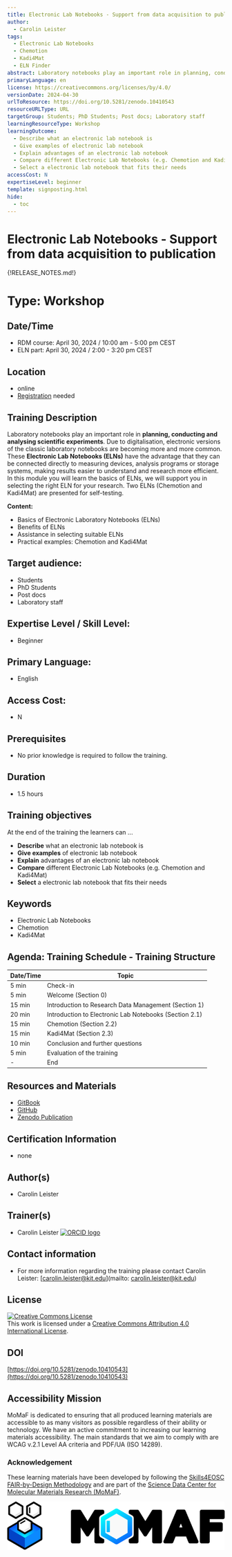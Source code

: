 ```yaml
---
title: Electronic Lab Notebooks - Support from data acquisition to publication
author:
  - Carolin Leister
tags:
  - Electronic Lab Notebooks
  - Chemotion
  - Kadi4Mat
  - ELN Finder
abstract: Laboratory notebooks play an important role in planning, conducting and analysing scientific experiments. Due to digitalisation, electronic versions of the classic laboratory notebooks are becoming more and more common. These Electronic Lab Notebooks (ELNs) have the advantage that they can be connected directly to measuring devices, analysis programs or storage systems, making results easier to understand and research more efficient. In this module you will learn the basics of ELNs, we will support you in selecting the right ELN for your research. Two ELNs (Chemotion and Kadi4Mat) are presented for self-testing.
primaryLanguage: en
license: https://creativecommons.org/licenses/by/4.0/
versionDate: 2024-04-30
urlToResource: https://doi.org/10.5281/zenodo.10410543
resourceURLType: URL
targetGroup: Students; PhD Students; Post docs; Laboratory staff
learningResourceType: Workshop
learningOutcome:
  - Describe what an electronic lab notebook is
  - Give examples of electronic lab notebook
  - Explain advantages of an electronic lab notebook
  - Compare different Electronic Lab Notebooks (e.g. Chemotion and Kadi4Mat)
  - Select a electronic lab notebook that fits their needs
accessCost: N
expertiseLevel: beginner
template: signposting.html
hide:
  - toc
---
```


# Electronic Lab Notebooks - Support from data acquisition to publication

{!RELEASE_NOTES.md!}

# Type: Workshop

## Date/Time
- RDM course: April 30, 2024 / 10:00 am - 5:00 pm CEST
- ELN part: April 30, 2024 / 2:00 - 3:20 pm CEST

## Location
- online
- [Registration](https://www.khys.kit.edu/veranstaltungskalender.php/event/51506?f=%7B%22v%22%3A%22list%22%2C%22d%22%3A%2220240403%22%7D#calendar_top) needed

## Training Description
Laboratory notebooks play an important role in **planning, conducting and analysing scientific experiments**. Due to digitalisation, electronic versions of the classic laboratory notebooks are becoming more and more common. These **Electronic Lab Notebooks (ELNs)** have the advantage that they can be connected directly to measuring devices, analysis programs or storage systems, making results easier to understand and research more efficient. In this module you will learn the basics of ELNs, we will support you in selecting the right ELN for your research. Two ELNs (Chemotion and Kadi4Mat) are presented for self-testing.

**Content:**

- Basics of Electronic Laboratory Notebooks (ELNs)
- Benefits of ELNs
- Assistance in selecting suitable ELNs
- Practical examples: Chemotion and Kadi4Mat

## Target audience:
- Students
- PhD Students
- Post docs
- Laboratory staff

## Expertise Level / Skill Level:
- Beginner

## Primary Language:
- English

## Access Cost:
- N

## Prerequisites
- No prior knowledge is required to follow the training.

## Duration
- 1.5 hours

## Training objectives
At the end of the training the learners can ...

- **Describe** what an electronic lab notebook is
- **Give examples** of electronic lab notebook
- **Explain** advantages of an electronic lab notebook
- **Compare** different Electronic Lab Notebooks (e.g. Chemotion and Kadi4Mat)
- **Select** a electronic lab notebook that fits their needs

## Keywords
 - Electronic Lab Notebooks
 - Chemotion 
 - Kadi4Mat

## Agenda: Training Schedule - Training Structure

| Date/Time | Topic                                                  |
| --------- | ------------------------------------------------------ |
| 5 min     | Check-in                                               |
| 5 min     | Welcome (Section 0)                                    |
| 15 min    | Introduction to Research Data Management (Section 1)   |
| 20 min    | Introduction to Electronic Lab Notebooks (Section 2.1) |
| 15 min    | Chemotion (Section 2.2)                                |
| 15 min    | Kadi4Mat (Section 2.3)                                 |
| 10 min    | Conclusion and further questions                       |
| 5 min     | Evaluation of the training                             |
| -         | End                                                    |

## Resources and Materials
- [GitBook](https://kit-training-electronic-lab-notebooks.github.io/Electronic-Lab-Notebooks-Basics/latest/)
- [GitHub](https://github.com/KIT-Training-Electronic-Lab-Notebooks/Electronic-Lab-Notebooks-Basics)
- [Zenodo Publication](https://doi.org/10.5281/zenodo.10410543)
 
## Certification Information
- none

## Author(s)
- Carolin Leister

## Trainer(s)
- Carolin Leister [![ORCID logo](./attachments/orcid_16x16.webp)](https://orcid.org/0000-0002-6940-0024)

## Contact information

- For more information regarding the training please contact Carolin Leister: [carolin.leister@kit.edu](mailto: carolin.leister@kit.edu)
## License

<a rel="license" href="http://creativecommons.org/licenses/by/4.0/"><img alt="Creative Commons License" style="border-width:0" src="https://i.creativecommons.org/l/by/4.0/88x31.png" /></a><br />This work is licensed under a <a rel="license" href="http://creativecommons.org/licenses/by/4.0/">Creative Commons Attribution 4.0 International License</a>.

## DOI

[https://doi.org/10.5281/zenodo.10410543](https://doi.org/10.5281/zenodo.10410543)

## Accessibility Mission

MoMaF is dedicated to ensuring that all produced learning materials are accessible to as many visitors as possible regardless of their ability or technology. We have an active commitment to increasing our learning materials accessibility. The main standards that we aim to comply with are WCAG v.2.1 Level AA criteria and PDF/UA (ISO 14289).

### Acknowledgement

These learning materials have been developed by following the [Skills4EOSC FAIR-by-Design Methodology](https://doi.org/10.5281/zenodo.7875540) and are part of the [Science Data Center for Molecular Materials Research (MoMaF)](https://momaf.scc.kit.edu/).

![](attachments/momaf_logo.svg)
